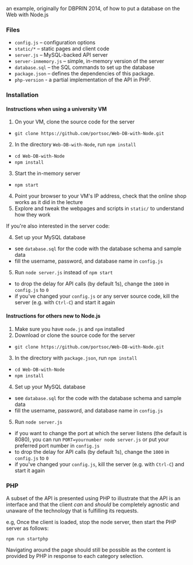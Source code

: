 an example, originally for DBPRIN 2014, of how to put a database on the Web
with Node.js

### Files

 - `config.js` – configuration options
 - `static/*` – static pages and client code
 - `server.js` – MySQL-backed API server
 - `server-inmemory.js` – simple, in-memory version of the server
 - `database.sql` – the SQL commands to set up the database
 - `package.json` – defines the dependencies of this package.
 - `php-version` - a partial implementation of the API in PHP.

### Installation

#### Instructions when using a university VM

 1. On your VM, clone the source code for the server
   - `git clone https://github.com/portsoc/Web-DB-with-Node.git`
 2. In the directory `Web-DB-with-Node`, run `npm install`
   - `cd Web-DB-with-Node`
   - `npm install`
 3. Start the in-memory server
   - `npm start`
 4. Point your browser to your VM's IP address, check that the online shop works as it did in the lecture
 5. Explore and tweak the webpages and scripts in `static/` to understand how they work

If you're also interested in the server code:

 4. Set up your MySQL database
   - see `database.sql` for the code with the database schema and sample data
   - fill the username, password, and database name in `config.js`
 5. Run `node server.js` instead of `npm start`
   - to drop the delay for API calls (by default 1s), change the `1000` in `config.js` to `0`
   - if you've changed your `config.js` or any server source code, kill the server (e.g. with `Ctrl-C`) and start it again

#### Instructions for others new to Node.js

 1. Make sure you have `node.js` and `npm` installed
 2. Download or clone the source code for the server
   - `git clone https://github.com/portsoc/Web-DB-with-Node.git`
 3. In the directory with `package.json`, run `npm install`
   - `cd Web-DB-with-Node`
   - `npm install`
 4. Set up your MySQL database
   - see `database.sql` for the code with the database schema and sample data
   - fill the username, password, and database name in `config.js`
 5. Run `node server.js`
   - if you want to change the port at which the server listens (the default is 8080), you can run `PORT=yournumber node server.js` or put your preferred port number in `config.js`
   - to drop the delay for API calls (by default 1s), change the `1000` in `config.js` to `0`
   - if you've changed your `config.js`, kill the server (e.g. with `Ctrl-C`) and start it again

### PHP

A subset of the API is presented using PHP to illustrate that the API is an interface
and that the client _can_ and _should_ be completely agnostic and unaware of the technology
that is fulfilling its requests.

e.g, Once the client is loaded, stop the node server, then start the PHP server as follows:
```shell
npm run startphp
```
Navigating around the page should still be possible as the content is provided by PHP in response to each category selection.
